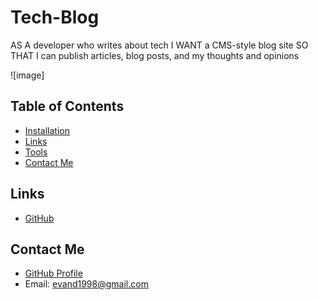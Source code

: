 # Tech-Blog

AS A developer who writes about tech
I WANT a CMS-style blog site
SO THAT I can publish articles, blog posts, and my thoughts and opinions


![image]

## Table of Contents

- [Installation](#Installation)
- [Links](#Links)
- [Tools](#Tools)
- [Contact Me](#Contact-Me)

## Links

- [GitHub](https://github.com/evand1998/Tech-Blog)


## Contact Me

- [GitHub Profile](https://github.com/evand1998)
- Email: evand1998@gmail.com
